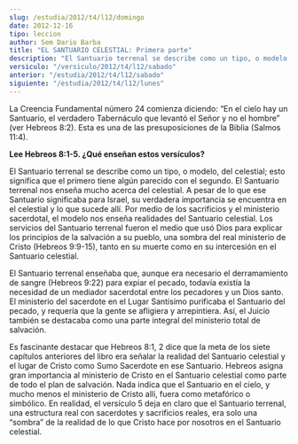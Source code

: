 ```yaml
---
slug: /estudia/2012/t4/l12/domingo
date: 2012-12-16
tipo: leccion
author: Sem Dario Barba
title: "EL SANTUARIO CELESTIAL: Primera parte"
description: "El Santuario terrenal se describe como un tipo, o modelo, del celestial; esto  significa que el primero tiene algún parecido con el segundo. El Santuario  terrenal nos enseña mucho acerca del celestial."
versiculo: "/versiculo/2012/t4/l12/sabado"
anterior: "/estudia/2012/t4/l12/sabado"
siguiente: "/estudia/2012/t4/l12/lunes"
---
```


La Creencia Fundamental número 24 comienza diciendo: “En el cielo hay un Santuario, el verdadero Tabernáculo que levantó el Señor y no el hombre” (ver Hebreos 8:2). Esta es una de las presuposiciones de la Biblia (Salmos 11:4).

**Lee Hebreos 8:1-5. ¿Qué enseñan estos versículos?**

El Santuario terrenal se describe como un tipo, o modelo, del celestial; esto significa que el primero tiene algún parecido con el segundo. El Santuario terrenal nos enseña mucho acerca del celestial. A pesar de lo que ese Santuario significaba para Israel, su verdadera importancia se encuentra en el celestial y lo que sucede allí. Por medio de los sacrificios y el ministerio sacerdotal, el modelo nos enseña realidades del Santuario celestial. Los servicios del Santuario terrenal fueron el medio que usó Dios para explicar los principios de la salvación a su pueblo, una sombra del real ministerio de Cristo (Hebreos 9:9-15), tanto en su muerte como en su intercesión en el Santuario celestial.

El Santuario terrenal enseñaba que, aunque era necesario el derramamiento de sangre (Hebreos 9:22) para expiar el pecado, todavía existía la necesidad de un mediador sacerdotal entre los pecadores y un Dios santo. El ministerio del sacerdote en el Lugar Santísimo purificaba el Santuario del pecado, y requería que la gente se afligiera y arrepintiera. Así, el Juicio también se destacaba como una parte integral del ministerio total de salvación.

Es fascinante destacar que Hebreos 8:1, 2 dice que la meta de los siete capítulos anteriores del libro era señalar la realidad del Santuario celestial y el lugar de Cristo como Sumo Sacerdote en ese Santuario. Hebreos asigna gran importancia al ministerio de Cristo en el Santuario celestial como parte de todo el plan de salvación. Nada indica que el Santuario en el cielo, y mucho menos el ministerio de Cristo allí, fuera como metafórico o simbólico. En realidad, el versículo 5 deja en claro que el Santuario terrenal, una estructura real con sacerdotes y sacrificios reales, era solo una “sombra” de la realidad de lo que Cristo hace por nosotros en el Santuario celestial.
